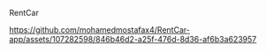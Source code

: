 RentCar






https://github.com/mohamedmostafax4/RentCar-app/assets/107282598/846b46d2-a25f-476d-8d36-af6b3a623957

